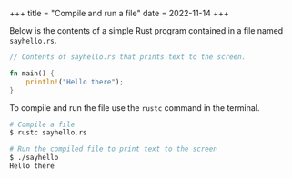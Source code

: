 +++
title = "Compile and run a file"
date = 2022-11-14
+++

Below is the contents of a simple Rust program contained in a file named `sayhello.rs`.

```rust
// Contents of sayhello.rs that prints text to the screen.

fn main() {
    println!("Hello there");
}
```

To compile and run the file use the `rustc` command in the terminal.

```bash
# Compile a file
$ rustc sayhello.rs

# Run the compiled file to print text to the screen
$ ./sayhello
Hello there
```
